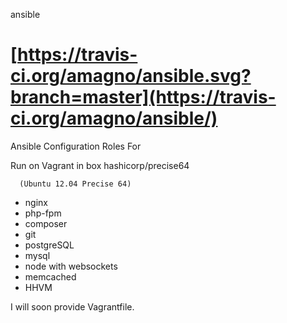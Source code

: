 ansible

[https://travis-ci.org/amagno/ansible.svg?branch=master](https://travis-ci.org/amagno/ansible/)
=======

Ansible Configuration Roles For

Run on Vagrant in box hashicorp/precise64

      (Ubuntu 12.04 Precise 64)
      
- nginx
- php-fpm
- composer
- git
- postgreSQL
- mysql
- node with websockets
- memcached
- HHVM

I will soon provide Vagrantfile.

